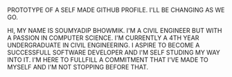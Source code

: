 PROTOTYPE OF A SELF MADE GITHUB PROFILE. I'LL BE CHANGING AS WE GO.

HI, MY NAME IS SOUMYADIP BHOWMIK.
I'M A CIVIL ENGINEER BUT WITH A PASSION IN COMPUTER SCIENCE. I'M CURRENTLY A 4TH YEAR UNDERGRADUATE IN CIVIL ENGINEERING. I ASPIRE TO BECOME A SUCCESSFULL SOFTWARE DEVELOPER AND I'M SELF STUDING MY WAY INTO IT. I'M HERE TO FULLFILL A COMMITMENT THAT I'VE MADE TO MYSELF AND I'M NOT STOPPING BEFORE THAT.

